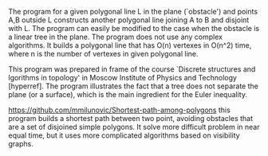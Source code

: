 The program for a given polygonal line L in the plane (`obstacle') and points A,B outside L 
constructs another polygonal line joining A to B and disjoint with L. 
The program can easily be modified to the case when the obstacle is a linear tree in the plane. 
The program does not use any complex algorithms. It builds a polygonal line that has O(n) vertexes in O(n^2) time,
where n is the number of vertexes in given polygonal line.

This program was prepared in frame of the course `Discrete structures and lgorithms in topology' 
in Moscow Institute of Physics and Technology [hyperref]. 
The program illustrates the fact that a tree does not separate the plane (or a surface), 
which is the main ingredient for the Euler inequality. 

https://github.com/mmilunovic/Shortest-path-among-polygons this program builds a shortest path between two point,
avoiding obstacles that are a set of disjoined simple polygons. It solve more difficult problem in near equal time,
but it uses more complicated algorithms based on visibility graphs.
